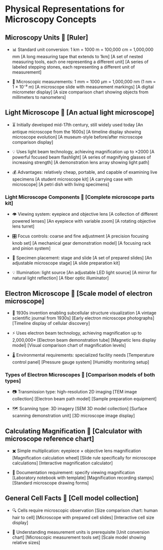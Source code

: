 # Physical Representations for Microscopy Concepts

## Microscopy Units 📏 [Ruler]

* 📊 Standard unit conversion: 1 km = 1000 m = 100,000 cm = 1,000,000 mm
[A long measuring tape that extends to 1km]
[A set of nested measuring tools, each one representing a different unit]
[A series of labeled stepping stones, each representing a different unit of measurement]

* 🔬 Microscopic measurements: 1 mm = 1000 μm = 1,000,000 nm (1 nm = 1 × 10⁻⁹ m)
[A microscope slide with measurement markings]
[A digital micrometer display]
[A size comparison chart showing objects from millimeters to nanometers]

## Light Microscope 🔬 [An actual light microscope]

* ⏳ Initially developed mid-17th century, still widely used today
[An antique microscope from the 1600s]
[A timeline display showing microscope evolution]
[A museum-style before/after microscope comparison display]

* 💡 Uses light beam technology, achieving magnification up to ×2000
[A powerful focused beam flashlight]
[A series of magnifying glasses of increasing strength]
[A demonstration lens array showing light path]

* 💰 Advantages: relatively cheap, portable, and capable of examining live specimens
[A student microscope kit]
[A carrying case with microscope]
[A petri dish with living specimens]

### Light Microscope Components 🔧 [Complete microscope parts kit]

* 👁️ Viewing system: eyepiece and objective lens
[A collection of different powered lenses]
[An eyepiece with variable zoom]
[A rotating objective lens turret]

* 🎛️ Focus controls: coarse and fine adjustment
[A precision focusing knob set]
[A mechanical gear demonstration model]
[A focusing rack and pinion system]

* 📍 Specimen placement: stage and slide
[A set of prepared slides]
[An adjustable microscope stage]
[A slide preparation kit]

* 💡 Illumination: light source
[An adjustable LED light source]
[A mirror for natural light reflection]
[A fiber optic illuminator]

## Electron Microscope 🔬 [Scale model of electron microscope]

* 🚀 1930s invention enabling subcellular structure visualization
[A vintage scientific journal from 1930s]
[Early electron microscope photographs]
[Timeline display of cellular discovery]

* ⚡ Uses electron beam technology, achieving magnification up to 2,000,000×
[Electron beam demonstration tube]
[Magnetic lens display model]
[Visual comparison chart of magnification levels]

* 🌡️ Environmental requirements: specialized facility needs
[Temperature control panel]
[Pressure gauge system]
[Humidity monitoring setup]

### Types of Electron Microscopes 🔬 [Comparison models of both types]

* 📷 Transmission type: high-resolution 2D imaging
[TEM image collection]
[Electron beam path model]
[Sample preparation equipment]

* 🗺️ Scanning type: 3D imagery
[SEM 3D model collection]
[Surface scanning demonstration unit]
[3D microscope image display]

## Calculating Magnification 🔢 [Calculator with microscope reference chart]

* ✖️ Simple multiplication: eyepiece × objective lens magnification
[Magnification calculation wheel]
[Slide rule specifically for microscope calculations]
[Interactive magnification calculator]

* 📝 Documentation requirement: specify viewing magnification
[Laboratory notebook with template]
[Magnification recording stamps]
[Standard microscope drawing forms]

## General Cell Facts 🦠 [Cell model collection]

* 🔍 Cells require microscopic observation
[Size comparison chart: human hair to cell]
[Microscope with prepared cell slides]
[Interactive cell size display]

* 📏 Understanding measurement units is prerequisite
[Unit conversion chart]
[Microscopic measurement tools set]
[Scale model showing relative sizes]
